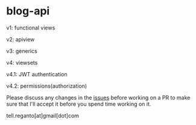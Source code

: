 blog-api
===================

v1: functional views

v2: apiview

v3: generics

v4: viewsets

v4.1: JWT authentication

v4.2: permissions(authorization)

Please discuss any changes in the [issues](https://github.com/reganto/blog-api/issues) before working on a PR to make sure that I'll accept it before you spend time working on it.

tell.reganto[at]gmail[dot]com

